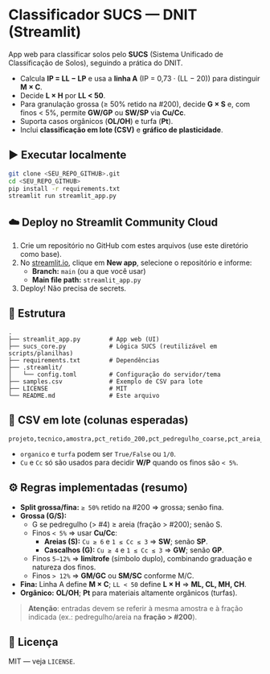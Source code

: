 # Classificador SUCS — DNIT (Streamlit)

App web para classificar solos pelo **SUCS** (Sistema Unificado de Classificação de Solos), seguindo a prática do DNIT.
- Calcula **IP = LL − LP** e usa a **linha A** (IP = 0,73 · (LL − 20)) para distinguir **M × C**.
- Decide **L × H** por **LL < 50**.
- Para granulação grossa (≥ 50% retido na #200), decide **G × S** e, com finos < 5%, permite **GW/GP** ou **SW/SP** via **Cu/Cc**.
- Suporta casos orgânicos (**OL/OH**) e turfa (**Pt**).
- Inclui **classificação em lote (CSV)** e **gráfico de plasticidade**.

## ▶️ Executar localmente

```bash
git clone <SEU_REPO_GITHUB>.git
cd <SEU_REPO_GITHUB>
pip install -r requirements.txt
streamlit run streamlit_app.py
```

## ☁️ Deploy no Streamlit Community Cloud

1. Crie um repositório no GitHub com estes arquivos (use este diretório como base).  
2. No [streamlit.io](https://streamlit.io/cloud), clique em **New app**, selecione o repositório e informe:  
   - **Branch:** `main` (ou a que você usar)  
   - **Main file path:** `streamlit_app.py`  
3. Deploy! Não precisa de secrets.

## 📁 Estrutura

```
.
├── streamlit_app.py        # App web (UI)
├── sucs_core.py            # Lógica SUCS (reutilizável em scripts/planilhas)
├── requirements.txt        # Dependências
├── .streamlit/
│   └── config.toml         # Configuração do servidor/tema
├── samples.csv             # Exemplo de CSV para lote
├── LICENSE                 # MIT
└── README.md               # Este arquivo
```

## 🧪 CSV em lote (colunas esperadas)

```
projeto,tecnico,amostra,pct_retido_200,pct_pedregulho_coarse,pct_areia_coarse,LL,LP,Cu,Cc,organico,turfa
```
- `organico` e `turfa` podem ser `True/False` ou `1/0`.
- `Cu` e `Cc` só são usados para decidir **W/P** quando os finos são `< 5%`.

## ⚙️ Regras implementadas (resumo)

- **Split grossa/fina:** `≥ 50%` retido na #200 ⇒ grossa; senão fina.  
- **Grossa (G/S):**
  - G se pedregulho (> #4) ≥ areia (fração > #200); senão S.  
  - Finos `< 5%` ⇒ usar **Cu/Cc**:  
    - **Areias (S):** `Cu ≥ 6` e `1 ≤ Cc ≤ 3` ⇒ **SW**; senão **SP**.  
    - **Cascalhos (G):** `Cu ≥ 4` e `1 ≤ Cc ≤ 3` ⇒ **GW**; senão **GP**.  
  - Finos `5–12%` ⇒ **limítrofe** (símbolo duplo), combinando graduação e natureza dos finos.  
  - Finos `> 12%` ⇒ **GM/GC** ou **SM/SC** conforme M/C.  
- **Fina:** Linha A define **M × C**; `LL < 50` define **L × H** ⇒ **ML, CL, MH, CH**.  
- **Orgânico:** **OL/OH**; **Pt** para materiais altamente orgânicos (turfas).

> **Atenção**: entradas devem se referir à mesma amostra e à fração indicada (ex.: pedregulho/areia na **fração > #200**).

## 📜 Licença
MIT — veja `LICENSE`.